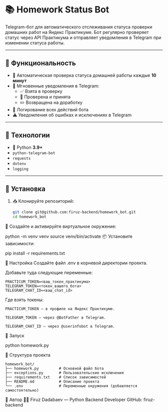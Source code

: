 # 📚 Homework Status Bot

Telegram-бот для автоматического отслеживания статуса проверки домашних работ на Яндекс Практикуме. Бот регулярно проверяет статус через API Практикума и отправляет уведомления в Telegram при изменении статуса работы.

---

## 📌 Функциональность

- 📡 Автоматическая проверка статуса домашней работы каждые **10 минут**
- 📲 Мгновенные уведомления в Telegram:
  - ✅ Взята в проверку
  - 🎉 Проверена и принята
  - ✏️ Возвращена на доработку
- 📝 Логирование всех действий бота
- ⚠️ Уведомления об ошибках и исключениях в Telegram

---

## 📌 Технологии

- 🐍 Python **3.9+**
- `python-telegram-bot`
- `requests`
- `dotenv`
- `logging`

---

## 📌 Установка

1. 📥 Клонируйте репозиторий:

   ```bash
   git clone git@github.com:firuz-backend/homework_bot.git
   cd homework_bot
🐍 Создайте и активируйте виртуальное окружение:

python -m venv venv
source venv/bin/activate
📦 Установите зависимости:

pip install -r requirements.txt


📌 Настройка
Создайте файл .env в корневой директории проекта.

Добавьте туда следующие переменные:

    PRACTICUM_TOKEN=<ваш_токен_практикума>
    TELEGRAM_TOKEN=<токен_вашего_бота>
    TELEGRAM_CHAT_ID=<ваш_chat_id>

Где взять токены:

    PRACTICUM_TOKEN — в профиле на Яндекс Практикуме.

    TELEGRAM_TOKEN — через @BotFather в Telegram.

    TELEGRAM_CHAT_ID — через @userinfobot в Telegram.

📌 Запуск

python homework.py


📌 Структура проекта

    homework_bot/
    ├── homework.py         # Основной файл бота
    ├── exceptions.py       # Пользовательские исключения
    ├── requirements.txt    # Список зависимостей
    ├── README.md           # Описание проекта
    └── .env                # Переменные окружения (добавляется самостоятельно)


📌 Автор
    👨‍💻 Firuz Dadabaev — Python Backend Developer
    GitHub: firuz-backend